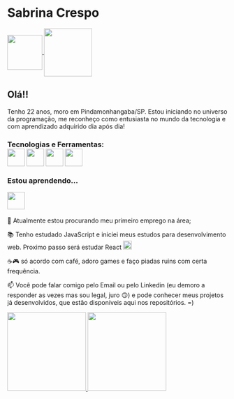<h1>Sabrina Crespo</h1>
<a href="https://www.linkedin.com/in/sabrina-crespo-b52808199/" target="_blank" rel="external" ><img src="https://cdn.jsdelivr.net/gh/devicons/devicon/icons/linkedin/linkedin-original.svg" height="80" widht="80" align="center" />
</a>
<a href = "sabrina_crespo@outlook.com"><img src="https://www.logo.wine/a/logo/Microsoft_Outlook/Microsoft_Outlook-Logo.wine.svg" target="_blank" height="110" widht="110" align="center"></a>

<h2>Olá!!</h2>

<p> 
Tenho 22 anos, moro em Pindamonhangaba/SP. Estou iniciando no universo da programação, me reconheço como entusiasta no mundo da tecnologia e com aprendizado adquirido dia após dia!
<p>

<h3> Tecnologias e Ferramentas:
<br>
<img src="https://cdn.jsdelivr.net/gh/devicons/devicon/icons/html5/html5-original-wordmark.svg" height="40" widht="40" align="center" />
<img src="https://cdn.jsdelivr.net/gh/devicons/devicon/icons/css3/css3-original-wordmark.svg" height="40" width="40" align="center"  />
<img src="https://cdn.jsdelivr.net/gh/devicons/devicon/icons/git/git-original.svg" height="40" wight="40" align="center" />
<img src="https://cdn.jsdelivr.net/gh/devicons/devicon/icons/github/github-original.svg" height="40" widht="40" align="center" />

<h3> Estou aprendendo...</h3>
<img src="https://cdn.jsdelivr.net/gh/devicons/devicon/icons/javascript/javascript-original.svg" height="40" width="40" align="center" />
<br>
<br>
🤿 Atualmente estou procurando meu primeiro emprego na área;

📚 Tenho estudado JavaScript e iniciei meus estudos para desenvolvimento web. Proximo passo será estudar React <img src="https://cdn.jsdelivr.net/gh/devicons/devicon/icons/react/react-original.svg" height="20" widht="20" />


☕🎮 só acordo com café, adoro games e faço piadas ruins com certa frequência.

📫 Você pode falar comigo pelo Email ou pelo Linkedin (eu demoro a responder as vezes mas sou legal, juro 🙃) e pode conhecer meus projetos já desenvolvidos, que estão disponíveis aqui nos repositórios. =)


<div>
<a href="https://github.com/seu-usuário-aqui">
<img height="180em" src="https://github-readme-stats.vercel.app/api/top-langs/?username=SahCrespo&layout=compact&langs_count=7&theme=dracula"/>
<img height="180em" src="https://github-readme-stats.vercel.app/api?username=SahCrespo&show_icons=true&theme=dracula&include_all_commits=true&count_private=true"/>
</div>
